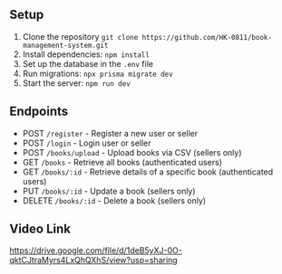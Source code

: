 
## Setup

1. Clone the repository `git clone https://github.com/HK-0811/book-management-system.git`
2. Install dependencies: `npm install`
3. Set up the database in the `.env` file
4. Run migrations: `npx prisma migrate dev`
5. Start the server: `npm run dev`

## Endpoints

- POST `/register` - Register a new user or seller
- POST `/login` - Login user or seller
- POST `/books/upload` - Upload books via CSV (sellers only)
- GET `/books` - Retrieve all books (authenticated users)
- GET `/books/:id` - Retrieve details of a specific book (authenticated users)
- PUT `/books/:id` - Update a book (sellers only)
- DELETE `/books/:id` - Delete a book (sellers only)

## Video Link
https://drive.google.com/file/d/1deB5yXJ-0O-qktCJtraMyrs4LxQhQXhS/view?usp=sharing
